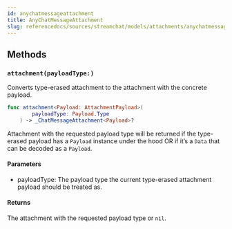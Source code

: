 ```yaml
---
id: anychatmessageattachment 
title: AnyChatMessageAttachment
slug: referencedocs/sources/streamchat/models/attachments/anychatmessageattachment
---
```


## Methods

### `attachment(payloadType:)`

Converts type-erased attachment to the attachment with the concrete payload.

``` swift
func attachment<Payload: AttachmentPayload>(
        payloadType: Payload.Type
    ) -> _ChatMessageAttachment<Payload>? 
```

Attachment with the requested payload type will be returned if the type-erased payload
has a `Payload` instance under the hood OR if it’s a `Data` that can be decoded as a `Payload`.

#### Parameters

  - payloadType: The payload type the current type-erased attachment payload should be treated as.

#### Returns

The attachment with the requested payload type or `nil`.
